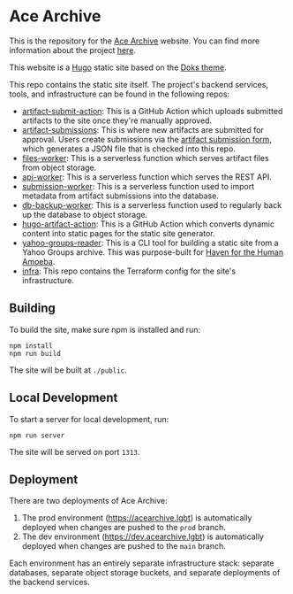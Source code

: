 # Ace Archive

This is the repository for the [Ace Archive](https://acearchive.lgbt) website.
You can find more information about the project
[here](https://acearchive.lgbt/about).

This website is a [Hugo](https://gohugo.io/) static site based on the [Doks
theme](https://getdoks.org/).

This repo contains the static site itself. The project's backend services,
tools, and infrastructure can be found in the following repos:

- [artifact-submit-action](https://github.com/acearchive/artifact-submit-action):
  This is a GitHub Action which uploads submitted artifacts to the site once
  they're manually approved.
- [artifact-submissions](https://github.com/acearchive/artifact-submissions):
  This is where new artifacts are submitted for approval. Users create
  submissions via the [artifact submission
  form](https://acearchive.lgbt/submit/), which generates a JSON file that is
  checked into this repo.
- [files-worker](https://github.com/acearchive/files-worker): This is a
  serverless function which serves artifact files from object storage.
- [api-worker](https://github.com/acearchive/api-worker): This is a serverless
  function which serves the REST API.
- [submission-worker](https://github.com/acearchive/submission-worker): This is
  a serverless function used to import metadata from artifact submissions into
  the database.
- [db-backup-worker](https://github.com/acearchive/db-backup-worker): This is a
  serverless function used to regularly back up the database to object storage.
- [hugo-artifact-action](https://github.com/acearchive/hugo-artifact-action):
  This is a GitHub Action which converts dynamic content into static pages for
  the static site generator.
- [yahoo-groups-reader](https://github.com/acearchive/yahoo-groups-reader): This
  is a CLI tool for building a static site from a Yahoo Groups archive. This was
  purpose-built for [Haven for the Human
  Amoeba](https://acearchive.lgbt/artifact/haven-for-the-human-amoeba/).
- [infra](https://github.com/acearchive/infra): This repo contains the Terraform
  config for the site's infrastructure.

## Building

To build the site, make sure npm is installed and run:

```shell
npm install
npm run build
```

The site will be built at `./public`.

## Local Development

To start a server for local development, run:

```shell
npm run server
```

The site will be served on port `1313`.

## Deployment

There are two deployments of Ace Archive:

1. The prod environment (<https://acearchive.lgbt>) is automatically deployed
   when changes are pushed to the `prod` branch.
1. The dev environment (<https://dev.acearchive.lgbt>) is automatically deployed
   when changes are pushed to the `main` branch.

Each environment has an entirely separate infrastructure stack: separate
databases, separate object storage buckets, and separate deployments of the
backend services.
